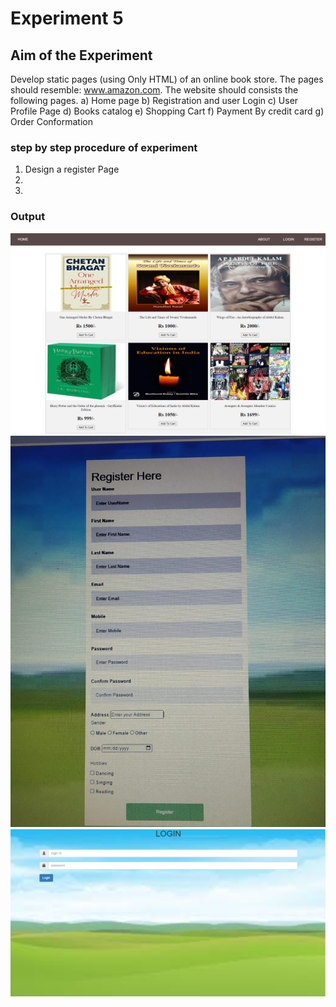 # Experiment 5

## Aim of the Experiment
Develop static pages (using Only HTML) of an online book store. The pages should resemble: www.amazon.com. The website should consists the following pages.
a) Home page
b) Registration and user Login
c) User Profile Page
d) Books catalog
e) Shopping Cart
f) Payment By credit card
g) Order Conformation 


### step by step procedure of experiment
1. Design a register Page
2.
3.


### Output
![output](homepageOutput.png)
![output](output.jpeg)
![output](loginOutput.png)
